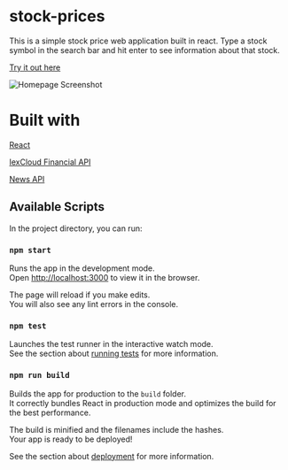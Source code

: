 # stock-prices

This is a simple stock price web application built in react. Type a stock symbol in the search bar and hit enter to see information about that stock.

[Try it out here](https://jaydenkwright.github.io/stock-prices/)

![Homepage Screenshot](https://i.imgur.com/7gfYADm.png)

# Built with

[React](https://reactjs.org)

[IexCloud Financial API](https://iexcloud.io)

[News API](https://newsapi.org)

## Available Scripts

In the project directory, you can run:

### `npm start`

Runs the app in the development mode.<br />
Open [http://localhost:3000](http://localhost:3000) to view it in the browser.

The page will reload if you make edits.<br />
You will also see any lint errors in the console.

### `npm test`

Launches the test runner in the interactive watch mode.<br />
See the section about [running tests](https://facebook.github.io/create-react-app/docs/running-tests) for more information.

### `npm run build`

Builds the app for production to the `build` folder.<br />
It correctly bundles React in production mode and optimizes the build for the best performance.

The build is minified and the filenames include the hashes.<br />
Your app is ready to be deployed!

See the section about [deployment](https://facebook.github.io/create-react-app/docs/deployment) for more information.

